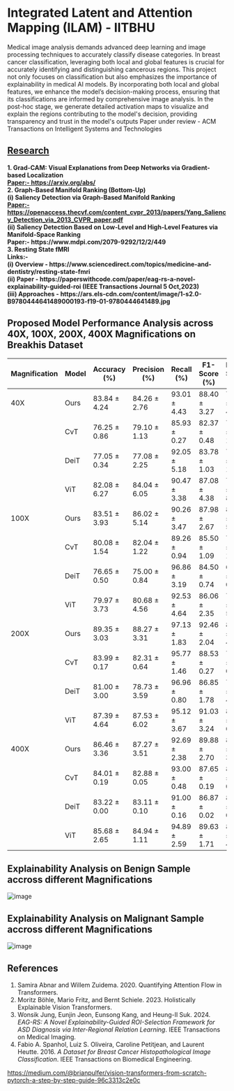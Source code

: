 # Integrated Latent and Attention Mapping (ILAM) - IITBHU 

Medical image analysis demands advanced deep learning and image processing techniques to accurately classify disease categories. In breast cancer classification, leveraging both local and global features is crucial for accurately identifying and distinguishing cancerous regions. This project not only focuses on classification but also emphasizes the importance of explainability in medical AI models.
By incorporating both local and global features, we enhance the model’s decision-making process, ensuring that its classifications are informed by comprehensive image analysis. In the post-hoc stage, we generate detailed activation maps to visualize and explain the regions contributing to the model's decision, providing transparency and trust in the model's outputs
Paper under review - ACM Transactions on Intelligent Systems and Technologies
<h2><u>Research</u></h2>
<b>
  1. Grad-CAM: Visual Explanations from Deep Networks via Gradient-based Localization
  <br>
  <u>Paper:- https://arxiv.org/abs/</u>
</br>
  2. Graph-Based Manifold Ranking (Bottom-Up)
  <br>(i) Saliency Detection via Graph-Based Manifold Ranking
  <br>
  <u> <t>Paper:- https://openaccess.thecvf.com/content_cvpr_2013/papers/Yang_Saliency_Detection_via_2013_CVPR_paper.pdf</t></u>
  <br>
  (ii) Saliency Detection Based on Low-Level and High-Level Features via Manifold-Space Ranking
  <br>
  Paper:- https://www.mdpi.com/2079-9292/12/2/449
  <br>
  3. Resting State fMRI
  <br>
  Links:- 
  <br>
  (i) Overview - https://www.sciencedirect.com/topics/medicine-and-dentistry/resting-state-fmri
  <br>
  (ii) Paper - https://paperswithcode.com/paper/eag-rs-a-novel-explainability-guided-roi
  (IEEE Transactions Journal 5 Oct,2023) 
  <br>
  (iii) Approaches - https://ars.els-cdn.com/content/image/1-s2.0-B9780444641489000193-f19-01-9780444641489.jpg
</b>





## Proposed Model Performance Analysis across 40X, 100X, 200X, 400X Magnifications on Breakhis Dataset

| Magnification | Model   | Accuracy (%)       | Precision (%)      | Recall (%)        | F1-Score (%)       | ROC-Score (%)      |
|---------------|---------|--------------------|--------------------|-------------------|--------------------|--------------------|
| 40X           | Ours    | 83.84 ± 4.24       | 84.26 ± 2.76       | 93.01 ± 4.43      | 88.40 ± 3.27       | 79.22 ± 4.47       |
|               | CvT     | 76.25 ± 0.86       | 79.10 ± 1.13       | 85.93 ± 0.27      | 82.37 ± 0.48       | 72.26 ± 1.32       |
|               | DeiT    | 77.05 ± 0.34       | 77.08 ± 2.25       | 92.05 ± 5.18      | 83.78 ± 1.03       | 70.89 ± 1.64       |
|               | ViT     | 82.08 ± 6.27       | 84.04 ± 6.05       | 90.47 ± 3.38      | 87.08 ± 4.38       | 78.00 ± 8.27       |
| 100X          | Ours    | 83.51 ± 3.93       | 86.02 ± 5.14       | 90.26 ± 3.47      | 87.98 ± 2.67       | 80.27 ± 5.67       |
|               | CvT     | 80.08 ± 1.54       | 82.04 ± 1.22       | 89.26 ± 0.94      | 85.50 ± 1.09       | 75.84 ± 1.82       |
|               | DeiT    | 76.65 ± 0.50       | 75.00 ± 0.84       | 96.86 ± 3.19      | 84.50 ± 0.74       | 67.33 ± 0.74       |
|               | ViT     | 79.97 ± 3.73       | 80.68 ± 4.56       | 92.53 ± 4.64      | 86.06 ± 2.35       | 73.86 ± 5.53       |
| 200X          | Ours    | 89.35 ± 3.03       | 88.27 ± 3.31       | 97.13 ± 1.83      | 92.46 ± 2.04       | 85.37 ± 4.27       |
|               | CvT     | 83.99 ± 0.17       | 82.31 ± 0.64       | 95.77 ± 1.46      | 88.53 ± 0.27       | 79.18 ± 0.36       |
|               | DeiT    | 81.00 ± 3.00       | 78.73 ± 3.59       | 96.96 ± 0.80      | 86.85 ± 1.78       | 74.48 ± 4.56       |
|               | ViT     | 87.39 ± 4.64       | 87.53 ± 6.02       | 95.12 ± 3.67      | 91.03 ± 3.24       | 83.74 ± 6.51       |
| 400X          | Ours    | 86.46 ± 3.36       | 87.27 ± 3.51       | 92.69 ± 2.38      | 89.88 ± 2.70       | 83.72 ± 3.64       |
|               | CvT     | 84.01 ± 0.19       | 82.88 ± 0.05       | 93.00 ± 0.48      | 87.65 ± 0.19       | 81.47 ± 0.11       |
|               | DeiT    | 83.22 ± 0.00       | 83.11 ± 0.10       | 91.00 ± 0.16      | 86.87 ± 0.02       | 81.03 ± 0.05       |
|               | ViT     | 85.68 ± 2.65       | 84.94 ± 1.11       | 94.89 ± 2.59      | 89.63 ± 1.71       | 81.41 ± 4.03       |

## Explainability Analysis on Benign Sample accross different Magnifications

![image](https://github.com/user-attachments/assets/75fa88ab-5aee-4f15-9f9b-1c932cbdf8d9)



## Explainability Analysis on Malignant Sample accross different Magnifications

![image](https://github.com/user-attachments/assets/667b75b6-8f3f-41a5-bb36-f037304f4a2b)




## References 
1. Samira Abnar and Willem Zuidema. 2020. Quantifying Attention Flow in Transformers.
2. Moritz Böhle, Mario Fritz, and Bernt Schiele. 2023. Holistically Explainable Vision Transformers.
3. Wonsik Jung, Eunjin Jeon, Eunsong Kang, and Heung-Il Suk. 2024. *EAG-RS: A Novel Explainability-Guided ROI-Selection Framework for ASD Diagnosis via Inter-Regional Relation Learning*. IEEE Transactions on Medical Imaging.
4. Fabio A. Spanhol, Luiz S. Oliveira, Caroline Petitjean, and Laurent Heutte. 2016. *A Dataset for Breast Cancer Histopathological Image Classification*. IEEE Transactions on Biomedical Engineering.

https://medium.com/@brianpulfer/vision-transformers-from-scratch-pytorch-a-step-by-step-guide-96c3313c2e0c
